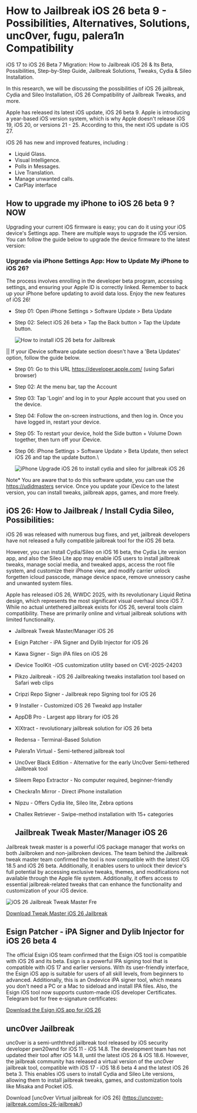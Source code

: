 # How to Jailbreak iOS 26 beta 9 - Possibilities, Alternatives, Solutions, unc0ver, fugu, palera1n Compatibility

iOS 17 to iOS 26 Beta 7 Migration: How to Jailbreak iOS 26 & Its Beta, Possibilities, Step-by-Step Guide, Jailbreak Solutions, Tweaks, Cydia & Sileo Installation.

In this research, we will be discussing the possibilities of iOS 26 jailbreak, Cydia and Sileo Installation, iOS 26 Compatibility of Jailbreak Tweaks, and more.

Apple has released its latest iOS update, iOS 26 beta 9. Apple is introducing a year-based iOS version system, which is why Apple doesn't release iOS 19, iOS 20, or versions 21 - 25. According to this, the next iOS update is iOS 27.

iOS 26 has new and improved features, including :
- Liquid  Glass.
- Visual Intelligence.
- Polls in Messages.
- Live Translation.
- Manage unwanted calls.
- CarPlay interface

## How to upgrade my iPhone to iOS 26 beta 9 ? NOW
Upgrading your current iOS firmware is easy; you can do it using your iOS device's Settings app. There are multiple ways to upgrade the iOS version. You can follow the guide below to upgrade the device firmware to the latest version:

### Upgrade via iPhone Settings App: How to Update My iPhone to iOS 26?

The process involves enrolling in the developer beta program, accessing settings, and ensuring your Apple ID is correctly linked. Remember to back up your iPhone before updating to avoid data loss. Enjoy the new features of iOS 26!

- Step 01: Open iPhone Settings > Software Update > Beta Update
- Step 02: Select iOS 26 beta > Tap the Back button > Tap the Update button.
  
  ![How to install iOS 26 beta for Jailbreak ](https://github.com/user-attachments/assets/7307cf2b-5c28-4cd7-81c6-6fb17fe2b568)


|| If your iDevice software update section doesn't have a 'Beta Updates' option, follow the guide below. 

- Step 01: Go to this URL https://developer.apple.com/ (using Safari browser)
- Step 02: At the menu bar, tap the Account 
- Step 03: Tap 'Login' and log in to your Apple account that you used on the device. 
- Step 04: Follow the on-screen instructions, and then log in. Once you have logged in, restart your device.
- Step 05: To restart your device, hold the Side button + Volume Down together, then turn off your iDevice. 
- Step 06: iPhone Settings > Software Update > Beta Update, then select iOS 26 and tap the update button.\

  ![iPhone Upgrade iOS 26 to install cydia and sileo for jailbreak iOS 26](https://github.com/user-attachments/assets/02ea46ab-9d17-4ff8-9555-668b1d9e5d62)


Note* You are aware that to do this software update, you can use the [https://udidmasters](https://udidmasters) service.
Once you update your iDevice to the latest version, you can install tweaks, jailbreak apps, games, and more freely. 


## iOS 26: How to Jailbreak / Install Cydia Sileo, Possibilities:

iOS 26 was released with numerous bug fixes, and yet, jailbreak developers have not released a fully compatible jailbreak tool for the iOS 26 beta. 

However, you can install Cydia/Sileo on iOS 16 beta, the Cydia Lite version app, and also the Sileo Lite app may enable iOS users to install jailbreak tweaks, manage social media, and tweaked apps, access the root file system, and customize their iPhone view, and modify carrier unlock forgetten icloud passcode, manage device space, remove unnessory cashe and unwanted system files. 

Apple has released iOS 26, WWDC 2025, with its revolutionary Liquid Retina design, which represents the most significant visual overhaul since iOS 7. 
While no actual untethered jailbreak exists for iOS 26, several tools claim compatibility. These are primarily online and virtual jailbreak solutions with limited functionality.

- Jailbreak Tweak Master/Manager iOS 26
- Esign Patcher - iPA Signer and Dylib Injector for iOS 26
- Kawa Signer - Sign iPA files on iOS 26
- iDevice ToolKit -iOS customization utility based on CVE-2025-24203
- Pikzo Jailbreak - iOS 26 Jailbreaking tweaks installation tool based on Safari web clips
- Cripzi Repo Signer - Jailbreak repo Signing tool for iOS 26
- 9 Installer - Customized iOS 26 Tweakd app Installer
- AppDB Pro - Largest app library for iOS 26
- XIXtract - revolutionary jailbreak solution for iOS 26 beta
- Redensa - Terminal-Based Solution
- Palera1n Virtual - Semi-tethered jailbreak tool
- Unc0ver Black Edition - Alternative for the early Unc0ver Semi-tethered Jailbreak tool
- Sileem Repo Extractor - No computer required, beginner-friendly
- Checkra1n Mirror - Direct iPhone installation
- Nipzu - Offers Cydia lite, Sileo lite, Zebra options
- Challex Retriever - Swipe-method installation with 15+ categories

  ## Jailbreak Tweak Master/Manager iOS 26

Jailbreak tweak master is a powerful iOS package manager that works on both Jailbroken and non-jailbroken devices. The team behind the Jailbreak tweak master team confirmed the tool is now compatible with the latest iOS 18.5 and iOS 26 beta. Additionally, it enables users to unlock their device's full potential by accessing exclusive tweaks, themes, and modifications not available through the Apple file system. Additionally, it offers access to essential jailbreak-related tweaks that can enhance the functionality and customization of your iOS device.

![iOS 26 Jailbreak Tweak Master Fre](https://github.com/user-attachments/assets/46cc4078-da60-4142-918a-8b7f41c1c5e6)


[Download Tweak Master iOS 26 Jailbreak](https://udidmaster.com/pro/install.php)

## Esign Patcher - iPA Signer and Dylib Injector for iOS 26 beta 4

The official Esign iOS team confirmed that the Esign iOS tool is compatible with iOS 26 and its beta. Esign is a powerful IPA signing tool that is compatible with iOS 17 and earlier versions. With its user-friendly interface, the Esign iOS app is suitable for users of all skill levels, from beginners to advanced. Additionally, this is an Ondevice iPA signer tool, which means you don't need a PC or a Mac to sideload and install IPA files. Also, the Esign iOS tool now supports custom-made iOS developer Certificates. 
Telegram bot for free e-signature certificates: 



[Download the Esign iOS app for iOS 26 ](https://esigncert.zeejb.com/)


## unc0ver Jailbreak

unc0ver is a semi-unththred jailbreak tool released by iOS security developer pwn20wnd for iOS 11 - iOS 14.8. The development team has not updated their tool after iOS 14.8, until the latest iOS 26 & iOS 18.6. However, the jailbreak community has released a virtual version of the unc0ver jailbreak tool, compatible with iOS 17 - iOS 18.6 beta 4 and the latest iOS 26 beta 3. This enables iOS users to install Cydia and Sileo Lite versions, allowing them to install jailbreak tweaks, games, and customization tools like Misaka and Pocket iOS.

Download [unc0ver Virtual jailbreak for iOS 26] (https://uncover-jailbreak.com/ios-26-jailbreak/)



